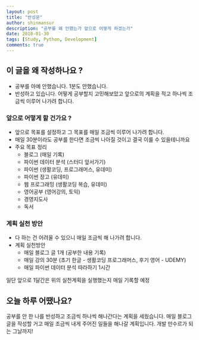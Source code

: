 ```yaml
---
layout: post
title: "반성문"
author: shinmansur
description: "공부를 왜 안했는가 앞으로 어떻게 하겠는가"
date: 2018-01-30
tags: [Study, Python, Development]
comments: true
---
```


## 이 글을 왜 작성하나요 ?

- 공부를 아예 안했습니다. 1분도 안했습니다.
- 반성하고 있습니다. 어떻게 공부할지 고민해보았고 앞으로의 계획을 적고 하나씩 조금씩 이루어 나가려 합니다.

### 앞으로 어떻게 할 건가요 ?

- 앞으로 목표를 설정하고 그 목표를 매일 조금씩 이루어 나가려 합니다.
- 매일 30분이라도 공부를 한다면 조금씩 나아질 것이고 결국 이룰 수 있을테니까요
- 주요 목표 정리
  - 블로그 (매일 기록)
  - 파이썬 데이터 분석 (스터디 앞서가기)
  - 파이썬 (생활코딩, 프로그래머스, 유데미)
  - 파이썬 장고 (유데미)
  - 웹 프로그래밍 (생활코딩 복습, 유데미)
  - 영어공부 (영어강의, 토익)
  - 경영지도사
  - 독서

### 계획 실천 방안

- 다 하는 건 어려울 수 있으니 매일 조금씩 해 나가려 합니다.
- 계획 실천방안
  - 매일 블로그 글 1개 (공부한 내용 기록)
  - 매일 강의 30분 (초기 한글 - 생활코딩 프로그래머스, 후기 영어 - UDEMY)
  - 매일 파이썬 데이터 분석 따라하기 1시간

일단 앞으로 1달간은 위의 실천계획을 실행했는지 매일 기록할 예정  

## 오늘 하루 어땠나요?

공부를 안 한 나를 반성하고 조금씩 하나씩 해나간다는 계획을 세웠습니다.
매일 블로그 글을 작성할 거고 매일 조금씩 내게 주어진 일들을 해나갈 계획입니다.
개발 만수르가 되는 그날까지!

